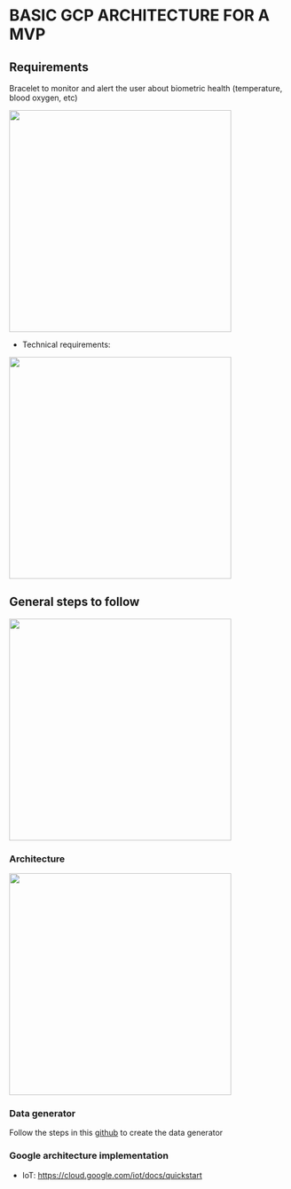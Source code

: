 # BASIC GCP ARCHITECTURE FOR A MVP

## Requirements

Bracelet to monitor and alert the user about biometric health (temperature, blood oxygen, etc)

<img src="./img/basic_requirements.png" width=400px>

* Technical requirements:

<img src="./img/tech_requirements.png" height=400px>


## General steps to follow

<img src="./img/steps.png" width=400px>


### Architecture

<img src="./img/architecture.png" width=400px>


### Data generator

Follow the steps in this [github](https://github.com/GoogleCloudPlatform/python-docs-samples/tree/master/iot/api-client/mqtt_example) to create the data generator


### Google architecture implementation

* IoT: https://cloud.google.com/iot/docs/quickstart




